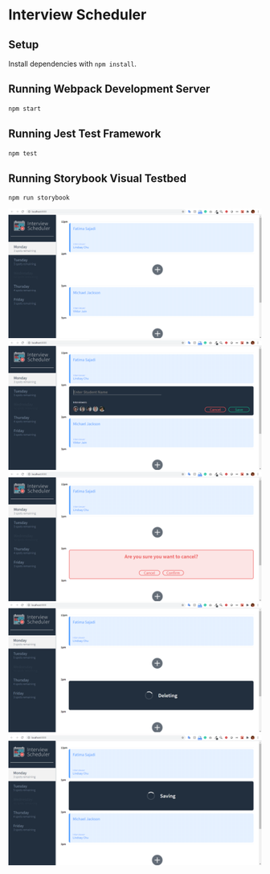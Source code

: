 # Interview Scheduler

## Setup

Install dependencies with `npm install`.

## Running Webpack Development Server

```sh
npm start
```

## Running Jest Test Framework

```sh
npm test
```

## Running Storybook Visual Testbed

```sh
npm run storybook
```

!["Initial Schedule"](https://github.com/fatimasajadi/scheduler/blob/master/docs/initial-schedule.PNG)
!["Add appointments"](https://github.com/fatimasajadi/scheduler/blob/master/docs/add-appointmnets.PNG)
!["Confirm delete"](https://github.com/fatimasajadi/scheduler/blob/master/docs/confirm-delete.PNG)
!["Deleting status"](https://github.com/fatimasajadi/scheduler/blob/master/docs/deleting.png)
!["Saving Status"](https://github.com/fatimasajadi/scheduler/blob/master/docs/saving.png)
